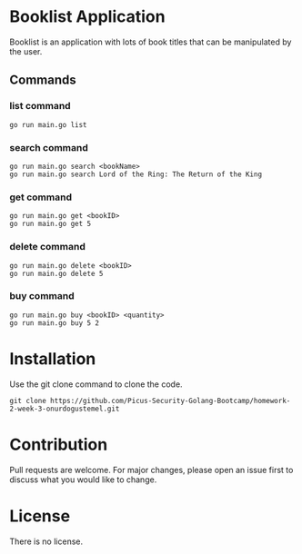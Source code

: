 # Booklist Application
Booklist is an application with lots of book titles that can be manipulated by the user.

## Commands

### list command
```
go run main.go list
```

### search command 
```
go run main.go search <bookName>
go run main.go search Lord of the Ring: The Return of the King
```

### get command
```
go run main.go get <bookID>
go run main.go get 5
```

### delete command
```
go run main.go delete <bookID>
go run main.go delete 5
```

### buy command
```
go run main.go buy <bookID> <quantity>
go run main.go buy 5 2
```


# Installation
Use the git clone command to clone the code.

```
git clone https://github.com/Picus-Security-Golang-Bootcamp/homework-2-week-3-onurdogustemel.git
```

# Contribution

Pull requests are welcome. For major changes, please open an issue first to discuss what you would like to change.

# License

There is no license. 

